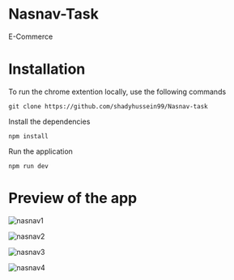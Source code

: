 # Nasnav-Task
 E-Commerce

# Installation
To run the chrome extention locally, use the following commands

`git clone https://github.com/shadyhussein99/Nasnav-task`

Install the dependencies

`npm install`

Run the application

`npm run dev`

# Preview of the app
![nasnav1](https://github.com/shadyhussein99/Nasnav-task/assets/123125924/20dba393-4bf7-4812-ab0d-cbffeb7b562a)

![nasnav2](https://github.com/shadyhussein99/Nasnav-task/assets/123125924/85f0ea87-0c65-4e41-9a83-9a496cb3a763)

![nasnav3](https://github.com/shadyhussein99/Nasnav-task/assets/123125924/64ee8b27-92c6-46e3-978b-6a2dc4166b5f)

![nasnav4](https://github.com/shadyhussein99/Nasnav-task/assets/123125924/e49c765e-34f0-4806-86e5-a687064789be)
